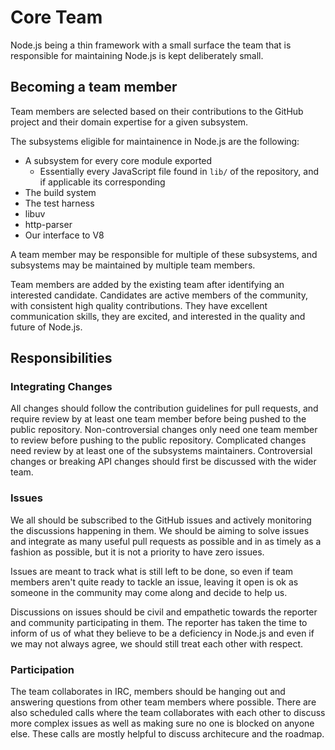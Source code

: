 # Core Team

Node.js being a thin framework with a small surface the team that is
responsible for maintaining Node.js is kept deliberately small.

## Becoming a team member

Team members are selected based on their contributions to the GitHub project
and their domain expertise for a given subsystem.

The subsystems eligible for maintainence in Node.js are the following:

 * A subsystem for every core module exported
    * Essentially every JavaScript file found in `lib/` of the repository, and
      if applicable its corresponding
 * The build system
 * The test harness
 * libuv
 * http-parser
 * Our interface to V8

A team member may be responsible for multiple of these subsystems, and
subsystems may be maintained by multiple team members.

Team members are added by the existing team after identifying an interested
candidate. Candidates are active members of the community, with consistent high
quality contributions. They have excellent communication skills, they are
excited, and interested in the quality and future of Node.js.

## Responsibilities

### Integrating Changes

All changes should follow the contribution guidelines for pull requests, and
require review by at least one team member before being pushed to the public
repository. Non-controversial changes only need one team member to review
before pushing to the public repository. Complicated changes need review by at
least one of the subsystems maintainers. Controversial changes or breaking API
changes should first be discussed with the wider team.

### Issues

We all should be subscribed to the GitHub issues and actively monitoring the
discussions happening in them. We should be aiming to solve issues and
integrate as many useful pull requests as possible and in as timely as a
fashion as possible, but it is not a priority to have zero issues.

Issues are meant to track what is still left to be done, so even if team
members aren't quite ready to tackle an issue, leaving it open is ok as someone
in the community may come along and decide to help us.

Discussions on issues should be civil and empathetic towards the reporter and
community participating in them. The reporter has taken the time to inform of
us of what they believe to be a deficiency in Node.js and even if we may not
always agree, we should still treat each other with respect.

### Participation

The team collaborates in IRC, members should be hanging out and answering
questions from other team members where possible. There are also scheduled
calls where the team collaborates with each other to discuss more complex
issues as well as making sure no one is blocked on anyone else. These calls are
mostly helpful to discuss architecure and the roadmap.